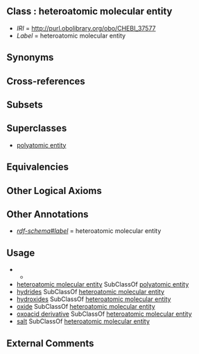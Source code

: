 
## Class : heteroatomic molecular entity

 * *IRI* = http://purl.obolibrary.org/obo/CHEBI_37577
 * *Label* = heteroatomic molecular entity

## Synonyms


## Cross-references


## Subsets


## Superclasses

 * [polyatomic entity](../../CHEBI/57/CHEBI_36357.md)

## Equivalencies


## Other Logical Axioms


## Other Annotations

 * *[rdf-schema#label](../../el/rdf-schema#label.md)* = heteroatomic molecular entity

## Usage

 * -
 * [heteroatomic molecular entity](../../CHEBI/77/CHEBI_37577.md) SubClassOf [polyatomic entity](../../CHEBI/57/CHEBI_36357.md)
 * [hydrides](../../CHEBI/92/CHEBI_33692.md) SubClassOf [heteroatomic molecular entity](../../CHEBI/77/CHEBI_37577.md)
 * [hydroxides](../../CHEBI/51/CHEBI_24651.md) SubClassOf [heteroatomic molecular entity](../../CHEBI/77/CHEBI_37577.md)
 * [oxide](../../CHEBI/41/CHEBI_25741.md) SubClassOf [heteroatomic molecular entity](../../CHEBI/77/CHEBI_37577.md)
 * [oxoacid derivative](../../CHEBI/41/CHEBI_33241.md) SubClassOf [heteroatomic molecular entity](../../CHEBI/77/CHEBI_37577.md)
 * [salt](../../CHEBI/66/CHEBI_24866.md) SubClassOf [heteroatomic molecular entity](../../CHEBI/77/CHEBI_37577.md)

## External Comments

